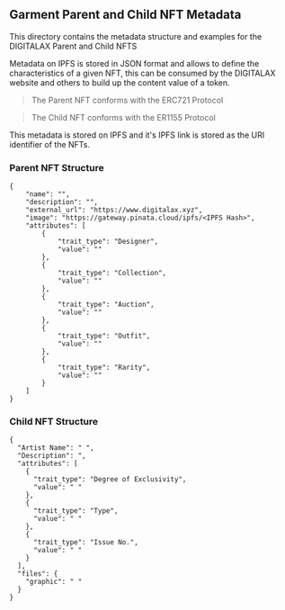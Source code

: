 ## Garment Parent and Child NFT Metadata

This directory contains the metadata structure and examples for the DIGITALAX Parent and Child NFTS

Metadata on IPFS is stored in JSON format and allows to define the characteristics of a given NFT, this can be consumed by the DIGITALAX website and others to build up the content value of a token.

>The Parent NFT conforms with the ERC721 Protocol

>The Child NFT conforms with the ER1155 Protocol

This metadata is stored on IPFS and it's IPFS link is stored as the URI identifier of the NFTs.

### Parent NFT Structure
```
{
    "name": "",
    "description": "",
    "external_url": "https://www.digitalax.xyz",
    "image": "https://gateway.pinata.cloud/ipfs/<IPFS Hash>",
    "attributes": [
        {
            "trait_type": "Designer",
            "value": ""
        },
        {
            "trait_type": "Collection",
            "value": ""
        },
        {
            "trait_type": "Auction",
            "value": ""
        },
        {
            "trait_type": "Outfit",
            "value": ""
        },
        {
            "trait_type": "Rarity",
            "value": ""
        }
    ]
}
```

### Child NFT Structure
```
{
  "Artist Name": " ",
  "Description": ",
  "attributes": [
    {
      "trait_type": "Degree of Exclusivity",
      "value": " "
    },
    {
      "trait_type": "Type",
      "value": " "
    },
    {
      "trait_type": "Issue No.",
      "value": " "
    }
  ],
  "files": {
    "graphic": " "
  }
}
```